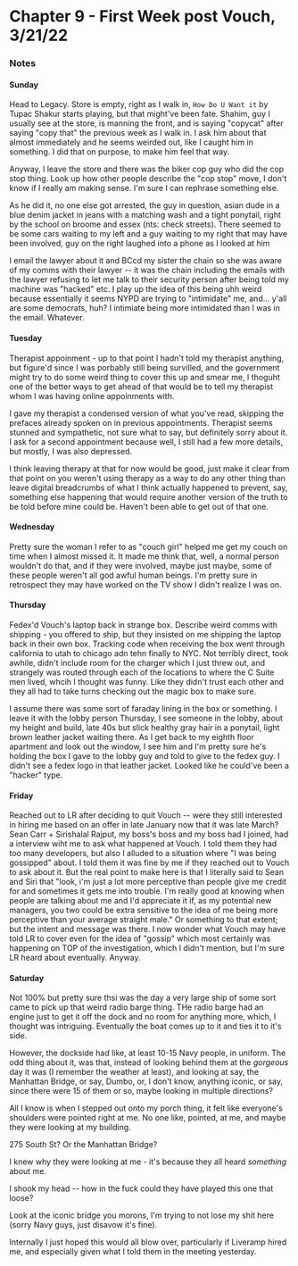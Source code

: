 # Chapter 9 - First Week post Vouch, 3/21/22

### Notes

#### Sunday

Head to Legacy. Store is empty, right as I walk in, `How Do U Want it` by Tupac Shakur starts playing, but that might've been fate. Shahim, guy I usually see at the store, is manning the front, and is saying "copycat" after saying "copy that" the previous week as I walk in. I ask him about that almost immediately and he seems weirded out, like I caught him in something. I did that on purpose, to make him feel that way.

Anyway, I leave the store and there was the biker cop guy who did the cop stop thing. Look up how other people describe the "cop stop" move, I don't know if I really am making sense. I'm sure I can rephrase something else.

As he did it, no one else got arrested, the guy in question, asian dude in a blue denim jacket in jeans with a matching wash and a tight ponytail, right by the school on broome and essex (nts: check streets). There seemed to be some cars waiting to my left and a guy waiting to my right that may have been involved, guy on the right laughed into a phone as I looked at him

I email the lawyer about it and BCcd my sister the chain so she was aware of my comms with their lawyer -- it was the chain including the emails with the lawyer refusing to let me talk to their security person after being told my machine was "hacked" etc. I play up the idea of this being uhh weird because essentially it seems NYPD are trying to "intimidate" me, and... y'all are some democrats, huh? I intimiate being more intimidated than I was in the email. Whatever.

#### Tuesday

Therapist appoinment - up to that point I hadn't told my therapist anything, but figure'd since I was porbably still being survilled, and the government might try to do some weird thing to cover this up and smear me, I thoguht one of the better ways to get ahead of that would be to tell my therapist whom I was having online appoinments with.

I gave my therapist a condensed version of what you've read, skipping the prefaces already spoken on in previous appointments. Therapist seems stunned and sympathetic, not sure what to say, but definitely sorry about it. I ask for a second appointment because well, I still had a few more details, but mostly, I was also depressed.

I think leaving therapy at that for now would be good, just make it clear from that point on you weren't using therapy as a way to do any other thing than leave digital breadcrumbs of what I think actually happened to prevent, say, something else happening that would require another version of the truth to be told before mine could be. Haven't been able to get out of that one.

#### Wednesday

Pretty sure the woman I refer to as "couch girl" helped me get my couch on time when I almost missed it. It made me think that, well, a normal person wouldn't do that, and if they were involved, maybe just maybe, some of these people weren't all god awful human beings. I'm pretty sure in retrospect they may have worked on the TV show I didn't realize I was on.

#### Thursday

Fedex'd Vouch's laptop back in strange box. Describe weird comms with shipping - you offered to ship, but they insisted on me shipping the laptop back in their own box. Tracking code when receiving the box went through california to utah to chicago adn tehn finally to NYC. Not terribly direct, took awhile, didn't include room for the charger which I just threw out, and strangely was routed through each of the locations to where the C Suite men lived, whcih I thought was funny. Like they didn't trust each other and they all had to take turns checking out the magic box to make sure.

I assume there was some sort of faraday lining in the box or something. I leave it with the lobby person Thursday, I see someone in the lobby, about my height and build, late 40s but slick healthy gray hair in a ponytail, light brown leather jacket waiting there. As I get back to my eighth floor apartment and look out the window, I see him and I'm pretty sure he's holding the box I gave to the lobby guy and told to give to the fedex guy. I didn't see a fedex logo in that leather jacket. Looked like he could've been a "hacker" type.

#### Friday

Reached out to LR after deciding to quit Vouch -- were they still interested in hiring me based on an offer in late January now that it was late March? Sean Carr + Sirishalal Rajput, my boss's boss and my boss had I joined, had a interview wiht me to ask what happened at Vouch. I told them they had too many developers, but also I alluded to a situation where "I was being gossipped" about. I told them it was fine by me if they reached out to Vouch to ask about it. But the real point to make here is that I literally said to Sean and Siri that "look, i'm just a lot more perceptive than people give me credit for and sometimes it gets me into trouble. I'm really good at knowing when people are talking about me and I'd appreciate it if, as my potential new managers, you two could be extra sensitive to the idea of me being more perceptive than your average straight male." Or something to that extent; but the intent and message was there. I now wonder what Vouch may have told LR to cover even for the idea of "gossip" which most certainly was happening on TOP of the investigation, which I didn't mention, but I'm sure LR heard about eventually. Anyway.

#### Saturday

Not 100% but pretty sure thsi was the day a very large ship of some sort came to pick up that weird radio barge thing. THe radio barge had an engine just to get it off the dock and no room for anything more, which, I thought was intriguing. Eventually the boat comes up to it and ties it to it's side.

However, the dockside had like, at least 10-15 Navy people, in uniform. The odd thing about it, was that, instead of looking behind them at the _gorgeous_ day it was (I remember the weather at least), and looking at say, the Manhattan Bridge, or say, Dumbo, or, I don't know, anything iconic, or say, since there were 15 of them or so, maybe looking in multiple directions?

All I know is when I stepped out onto my porch thing, it felt like everyone's shoulders were pointed right at me. No one like, pointed, at me, and maybe they were looking at my building.

275 South St? Or the Manhattan Bridge?

I knew why they were looking at me - it's because they all heard _something_ about me.

I shook my head -- how in the fuck could they have played this one that loose?

Look at the iconic bridge you morons, I'm trying to not lose my shit here (sorry Navy guys, just disavow it's fine).

Internally I just hoped this would all blow over, particularly if Liveramp hired me, and especially given what I told them in the meeting yesterday.
